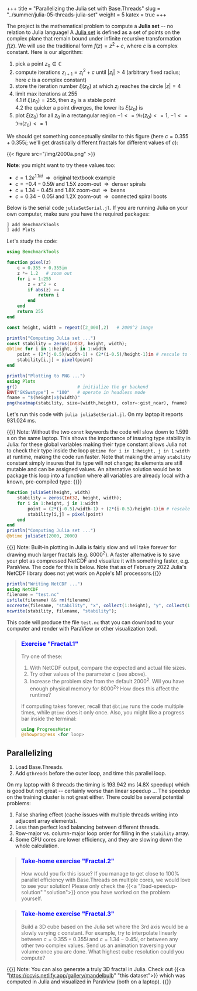 +++
title = "Parallelizing the Julia set with Base.Threads"
slug = "../summer/julia-05-threads-julia-set"
weight = 5
katex = true
+++

<!-- In this section I will describe one of the two projects you can work on this afternoon.  -->

The project is the mathematical problem to compute a **Julia set** -- no relation to Julia language! A
[Julia set](https://en.wikipedia.org/wiki/Julia_set) is defined as a set of points on the complex plane that remain
bound under infinite recursive transformation $f(z)$. We will use the traditional form $f(z)=z^2+c$, where $c$ is a
complex constant. Here is our algorithm:

1. pick a point $z_0\in\mathbb{C}$
1. compute iterations $z_{i+1}=z_i^2+c$ until $|z_i|>4$ (arbitrary fixed radius; here $c$ is a complex constant)
1. store the iteration number $\xi(z_0)$ at which $z_i$ reaches the circle $|z|=4$
1. limit max iterations at 255  
    4.1 if $\xi(z_0)=255$, then $z_0$ is a stable point  
    4.2 the quicker a point diverges, the lower its $\xi(z_0)$ is
1. plot $\xi(z_0)$ for all $z_0$ in a rectangular region $-1<=\mathfrak{Re}(z_0)<=1$, $-1<=\mathfrak{Im}(z_0)<=1$

We should get something conceptually similar to this figure (here $c = 0.355 + 0.355i$; we'll get drastically different
fractals for different values of $c$):

{{< figure src="/img/2000a.png" >}}

**Note**: you might want to try these values too:
- $c = 1.2e^{1.1πi}$ $~\Rightarrow~$ original textbook example
- $c = -0.4-0.59i$ and 1.5X zoom-out $~\Rightarrow~$ denser spirals
- $c = 1.34-0.45i$ and 1.8X zoom-out $~\Rightarrow~$ beans
- $c = 0.34-0.05i$ and 1.2X zoom-out $~\Rightarrow~$ connected spiral boots

Below is the serial code `juliaSetSerial.jl`. If you are running Julia on your own computer, make sure you
have the required packages:

```jl
] add BenchmarkTools
] add Plots
```

Let's study the code:

```jl
using BenchmarkTools

function pixel(z)
    c = 0.355 + 0.355im
    z *= 1.2   # zoom out
    for i = 1:255
        z = z^2 + c
        if abs(z) >= 4
            return i
        end
    end
    return 255
end

const height, width = repeat([2_000],2)   # 2000^2 image

println("Computing Julia set ...")
const stability = zeros(Int32, height, width);
@btime for i in 1:height, j in 1:width
    point = (2*(j-0.5)/width-1) + (2*(i-0.5)/height-1)im # rescale to -1:1 in the complex plane
    stability[i,j] = pixel(point)
end

println("Plotting to PNG ...")
using Plots
gr()                       # initialize the gr backend
ENV["GKSwstype"] = "100"   # operate in headless mode
fname = "$(height)x$(width)"
png(heatmap(stability, size=(width,height), color=:gist_ncar), fname)
```

Let's run this code with `julia juliaSetSerial.jl`. On my laptop it reports 931.024 ms.

{{<note>}} Note: Without the two `const` keywords the code will slow down to 1.599 s on the same laptop. This shows the
importance of insuring type stability in Julia: for these global variables making their type constant allows Julia not
to check their type inside the loop `@btime for i in 1:height, j in 1:width` at runtime, making the code run
faster. Note that making the array `stability` constant simply insures that its type will not change; its elements are
still mutable and can be assigned values. An alternative solution would be to package this loop into a function where
all variables are already local with a known, pre-compiled type:
{{</note>}}

```jl
function juliaSet(height, width)
    stability = zeros(Int32, height, width);
    for i in 1:height, j in 1:width
        point = (2*(j-0.5)/width-1) + (2*(i-0.5)/height-1)im # rescale to -1:1 in the complex plane
        stability[i,j] = pixel(point)
    end
end
println("Computing Julia set ...")
@btime juliaSet(2000, 2000)
```

{{<note>}} Note: Built-in plotting in Julia is fairly slow and will take forever for drawing much larger fractals
  (e.g. $8000^2$). A faster alternative is to save your plot as compressed NetCDF and visualize it with something
  faster, e.g. ParaView. The code for this is below. Note that as of February 2022 Julia's NetCDF library does not yet
  work on Apple's M1 processors.{{</note>}}

```jl
println("Writing NetCDF ...")
using NetCDF
filename = "test.nc"
isfile(filename) && rm(filename)
nccreate(filename, "stability", "x", collect(1:height), "y", collect(1:width), t=NC_INT, mode=NC_NETCDF4, compress=9);
ncwrite(stability, filename, "stability");
```

This code will produce the file `test.nc` that you can download to your computer and render with ParaView or
other visualization tool.

> ### <font style="color:blue">Exercise "Fractal.1"</font>
> Try one of these:
> 1. With NetCDF output, compare the expected and actual file sizes.
> 1. Try other values of the parameter $c$ (see above).
> 1. Increase the problem size from the default $2000^2$. Will you have enough physical memory for $8000^2$?
>    How does this affect the runtime?
>
> If computing takes forever, recall that `@btime` runs the code multiple times, while `@time` does it only
> once. Also, you might like a progress bar inside the terminal:
> ```jl
> using ProgressMeter
> @showprogress <for loop>
> ```

## Parallelizing

1. Load Base.Threads.
1. Add `@threads` before the outer loop, and time this parallel loop.

On my laptop with 8 threads the timing is 193.942 ms (4.8X speedup) which is good but not great -- certainly
worse than linear speedup ... The speedup on the training cluster is not great either. There could be several
potential problems:

1. False sharing effect (cache issues with multiple threads writing into adjacent array elements).
1. Less than perfect load balancing between different threads.
1. Row-major vs. column-major loop order for filling in the `stability` array.
1. Some CPU cores are lower efficiency, and they are slowing down the whole calculation.

> ### <font style="color:blue">Take-home exercise "Fractal.2"</font>
> How would you fix this issue? If you manage to get close to 100% parallel efficiency with Base.Threads on
> multiple cores, we
> would love to see your solution! Please only check the {{<a "/bad-speedup-solution" "solution">}} once you have
> worked on the problem yourself.

> ### <font style="color:blue">Take-home exercise "Fractal.3"</font>
> Build a 3D cube based on the Julia set where the 3rd axis would be a slowly varying `c` constant. For
> example, try to interpolate linearly between $c = 0.355 + 0.355i$ and $c = 1.34-0.45i$, or between any other
> two complex values. Send us an animation traversing your volume once you are done. What highest cube
> resolution could you compute?

{{<note>}} Note: You can also generate a truly 3D fractal in Julia. Check out 
{{<a "https://ccvis.netlify.app/gallery/mandelbulb" "this dataset">}} which was computed in Julia and
visualized in ParaView (both on a laptop).
{{</note>}}
